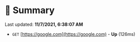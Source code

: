 # 📖 Summary
Last updated: **11/7/2021, 6:38:07 AM**

- `GET` [https://google.com](https://google.com) - **Up** (126ms)
